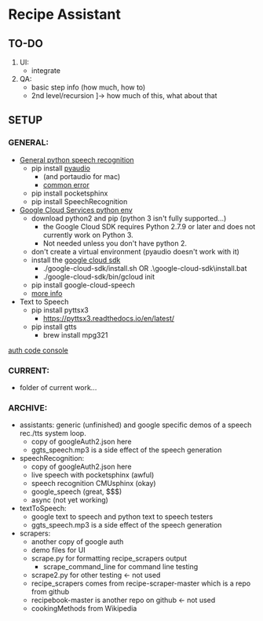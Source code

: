 # Recipe Assistant

## TO-DO

1. UI:
	- integrate
1. QA:
	- basic step info (how much, how to)
	- 2nd level/recursion ]-> how much of this, what about that

## SETUP

### GENERAL:

+ [General python speech recognition](https://pypi.python.org/pypi/SpeechRecognition/)
	- pip install [pyaudio](https://people.csail.mit.edu/hubert/pyaudio/)
		* (and portaudio for mac)
		* [common error](https://l.facebook.com/l.php?u=https%3A%2F%2Fstackoverflow.com%2Fquestions%2F5921947%2Fpyaudio-installation-error-command-gcc-failed-with-exit-status-1&h=ATMRQvGccZ6Za0AJJjBxUhYyV5Wa4T1baVKuBF2uidoBgARUENxhpP_wbn9DgwlnKLx9xBnT_2tp3DPL9ecQPMtHAGq4KsACp1UDCBsbXAtFHQTLzZKY31tF)
	- pip install pocketsphinx
	- pip install SpeechRecognition
+ [Google Cloud Services python env](https://cloud.google.com/python/setup)
	- download python2 and pip (python 3 isn't fully supported...)
		* the Google Cloud SDK requires Python 2.7.9 or later and does not currently work on Python 3.
		* Not needed unless you don't have python 2.
	- don't create a virtual environment (pyaudio doesn't work with it)
	- install the [google cloud sdk](https://cloud.google.com/sdk)
		* ./google-cloud-sdk/install.sh OR .\google-cloud-sdk\install.bat
		* ./google-cloud-sdk/bin/gcloud init
	- pip install google-cloud-speech
	- [more info](https://google-cloud-python.readthedocs.io/en/latest/speech/index.html)
+ Text to Speech
	- pip install pyttsx3
		* https://pyttsx3.readthedocs.io/en/latest/
	- pip install gtts
		* brew install mpg321

[auth code console](https://console.cloud.google.com/apis/credentials?project=turnkey-lacing-201318)

### CURRENT:

+ folder of current work...

### ARCHIVE:

+ assistants: generic (unfinished) and google specific demos of a speech rec./tts system loop.
	- copy of googleAuth2.json here
	- ggts_speech.mp3 is a side effect of the speech generation
+ speechRecognition:
	- copy of googleAuth2.json here
	- live speech with pocketsphinx (awful)
	- speech recognition CMUsphinx (okay)
	- google_speech (great, $$$)
	- async (not yet working)
+ textToSpeech:
	- google text to speech and python text to speech testers
	- ggts_speech.mp3 is a side effect of the speech generation
+ scrapers:
	- another copy of google auth
	- demo files for UI
	- scrape.py for formatting recipe_scrapers output
		- scrape_command_line for command line testing
	- scrape2.py for other testing <- not used
	- recipe_scrapers comes from recipe-scraper-master which is a repo from github
	- recipebook-master is another repo on github <- not used
	- cookingMethods from Wikipedia
